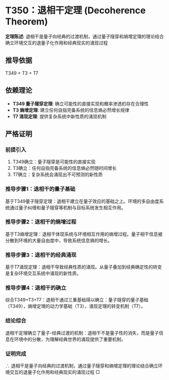 # T350：退相干定理 (Decoherence Theorem)

**定理陈述**: 退相干是量子向经典的过渡机制，通过量子隧穿和熵增定理的理论结合确立环境交互的退量子化作用和经典现实的涌现过程

## 推导依据
T349 + T3 + T7

## 依赖理论
- **T349 量子隧穿定理**: 确立可能性的直接实现和概率渗透的存在合理性
- **T3 熵增定理**: 建立任何自指完备系统的信息熵必然增长规律
- **T7 涌现定理**: 提供复杂系统中新性质的涌现机制

## 严格证明

### 前提引入
1. T349确立：量子隧穿是可能性的直接实现
2. T3确立：任何自指完备系统的信息熵必然随时间增长
3. T7确立：复杂系统会涌现出不可预测的新性质

### 推导步骤1：退相干的量子基础
基于T349量子隧穿定理：退相干建立在量子效应的基础之上。环境的多自由度系统通过量子纠缠和量子隧穿等机制与目标系统发生相互作用。

### 推导步骤2：退相干的熵增过程
基于T3熵增定理：退相干体现系统与环境相互作用的熵增过程。量子相干信息被分散到环境的大量自由度中，导致系统信息熵的增长。

### 推导步骤3：退相干的经典涌现
基于T7涌现定理：退相干导致经典性质的涌现。从量子叠加到经典确定性的转变是复杂环境交互系统中涌现的新性质。

### 推导步骤4：退相干的确立
综合T349+T3+T7：退相干通过三重基础得以确立：量子隧穿的量子基础（T349），熵增定理的动力学基础（T3），涌现定理的转变机制（T7）。

### 结论综合
退相干定理确立了量子-经典过渡的机制：退相干不是量子性的消失，而是量子信息在环境中的分散，为理解经典世界的涌现提供了重要机制。

### 证明完成
∴ 退相干是量子向经典的过渡机制，通过量子隧穿和熵增定理的理论结合确立环境交互的退量子化作用和经典现实的涌现过程 □